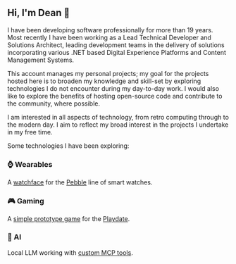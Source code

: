 ## Hi, I'm Dean 👋

I have been developing software professionally for more than 19 years. Most recently I have been working as a Lead Technical Developer and Solutions Architect, leading development teams in the delivery of solutions incorporating various .NET based Digital Experience Platforms and Content Management Systems.

This account manages my personal projects; my goal for the projects hosted here is to broaden my knowledge and skill-set by exploring technologies I do not encounter during my day-to-day work. I would also like to explore the benefits of hosting open-source code and contribute to the community, where possible.

I am interested in all aspects of technology, from retro computing through to the modern day. I aim to reflect my broad interest in the projects I undertake in my free time.

Some technologies I have been exploring:

### :watch: Wearables

A [watchface](https://github.com/deans-code/rotation) for the [Pebble](https://repebble.com/) line of smart watches.

### :video_game: Gaming

A [simple prototype game](https://github.com/deans-code/barrel-and-crank) for the [Playdate](https://play.date/).

### :crystal_ball: AI

Local LLM working with [custom MCP tools](https://github.com/deans-code/pindex).